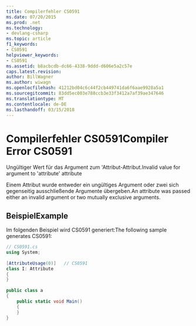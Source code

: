 ```yaml
---
title: Compilerfehler CS0591
ms.date: 07/20/2015
ms.prod: .net
ms.technology:
- devlang-csharp
ms.topic: article
f1_keywords:
- CS0591
helpviewer_keywords:
- CS0591
ms.assetid: b8acbcdb-dc66-4338-9ddd-d606e5a2c57e
caps.latest.revision: 
author: BillWagner
ms.author: wiwagn
ms.openlocfilehash: 41212bd04c6c44f2cb449741da6f6aae9928a5a1
ms.sourcegitcommit: 83dd5ec003e788ccb3e33f3412a7af39ae347646
ms.translationtype: MT
ms.contentlocale: de-DE
ms.lasthandoff: 03/15/2018
---
```

# <a name="compiler-error-cs0591"></a><span data-ttu-id="c53bc-102">Compilerfehler CS0591</span><span class="sxs-lookup"><span data-stu-id="c53bc-102">Compiler Error CS0591</span></span>
<span data-ttu-id="c53bc-103">Ungültiger Wert für das Argument zum 'Attribut-Attribut.</span><span class="sxs-lookup"><span data-stu-id="c53bc-103">Invalid value for argument to 'attribute' attribute</span></span>  
  
 <span data-ttu-id="c53bc-104">Einem Attribut wurde entweder ein ungültiges Argument oder zwei sich gegenseitig ausschließende Argumente übergeben.</span><span class="sxs-lookup"><span data-stu-id="c53bc-104">An attribute was passed either an invalid argument or two mutually exclusive arguments.</span></span>  
  
## <a name="example"></a><span data-ttu-id="c53bc-105">Beispiel</span><span class="sxs-lookup"><span data-stu-id="c53bc-105">Example</span></span>  
 <span data-ttu-id="c53bc-106">Im folgenden Beispiel wird CS0591 generiert:</span><span class="sxs-lookup"><span data-stu-id="c53bc-106">The following sample generates CS0591:</span></span>  
  
```csharp  
// CS0591.cs  
using System;  
  
[AttributeUsage(0)]   // CS0591  
class I: Attribute  
{  
}  
  
public class a  
{  
    public static void Main()  
    {  
    }  
}  
```
